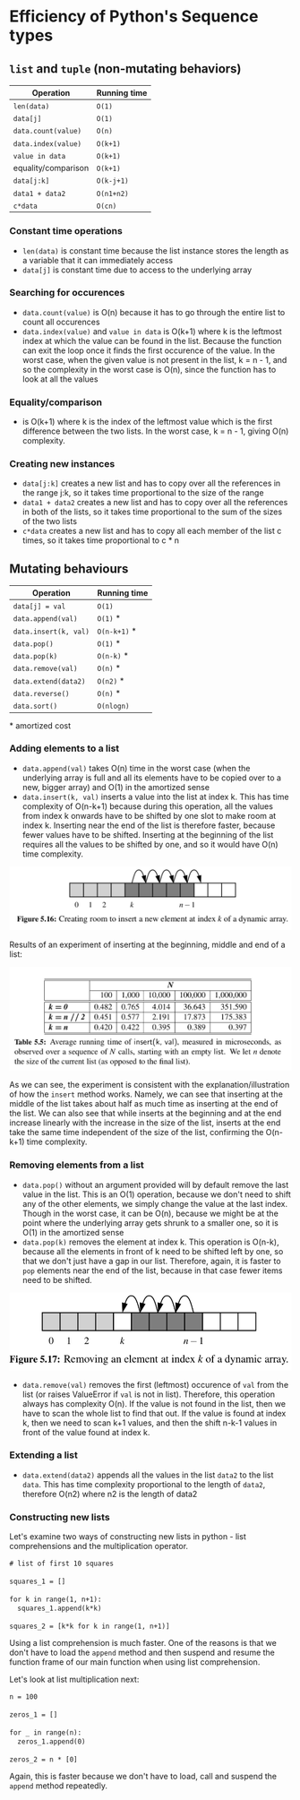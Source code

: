 # Efficiency of Python's Sequence types

## `list` and `tuple` (non-mutating behaviors)

| Operation           | Running time |
| ------------------- | ------------ |
| `len(data)`         | `O(1)`       |
| `data[j]`           | `O(1)`       |
| `data.count(value)` | `O(n)`       |
| `data.index(value)` | `O(k+1)`     |
| `value in data`     | `O(k+1)`     |
| equality/comparison | `O(k+1)`     |
| `data[j:k]`         | `O(k-j+1)`   |
| `data1 + data2`     | `O(n1+n2)`   |
| `c*data`            | `O(cn)`      |

### Constant time operations

- `len(data)` is constant time because the list instance stores the length as a variable that it can immediately access
- `data[j]` is constant time due to access to the underlying array

### Searching for occurences

- `data.count(value)` is O(n) because it has to go through the entire list to count all occurences
- `data.index(value)` and `value in data` is O(k+1) where k is the leftmost index at which the value can be found in the list. Because the function can exit the loop once it finds the first occurence of the value. In the worst case, when the given value is not present in the list, k = n - 1, and so the complexity in the worst case is O(n), since the function has to look at all the values

### Equality/comparison

- is O(k+1) where k is the index of the leftmost value which is the first difference between the two lists. In the worst case, k = n - 1, giving O(n) complexity.

### Creating new instances

- `data[j:k]` creates a new list and has to copy over all the references in the range j:k, so it takes time proportional to the size of the range
- `data1 + data2` creates a new list and has to copy over all the references in both of the lists, so it takes time proportional to the sum of the sizes of the two lists
- `c*data` creates a new list and has to copy all each member of the list c times, so it takes time proportional to c * n

## Mutating behaviours

| Operation            | Running time |
| -------------------  | ------------ |
| `data[j] = val`      | `O(1)`       |
| `data.append(val)`   | `O(1)` *     |
| `data.insert(k, val)`| `O(n-k+1)` * |
| `data.pop()`         | `O(1)` *     |
| `data.pop(k)`        | `O(n-k)` *   |
| `data.remove(val)`   | `O(n)` *     |
| `data.extend(data2)` | `O(n2)` *    |
| `data.reverse()`     | `O(n)` *     |
| `data.sort()`        | `O(nlogn)`   |

\* amortized cost

### Adding elements to a list

- `data.append(val)` takes O(n) time in the worst case (when the underlying array is full and all its elements have to be copied over to a new, bigger array) and O(1) in the amortized sense
- `data.insert(k, val)` inserts a value into the list at index k. This has time complexity of O(n-k+1) because during this operation, all the values from index k onwards have to be shifted by one slot to make room at index k. Inserting near the end of the list is therefore faster, because fewer values have to be shifted. Inserting at the beginning of the list requires all the values to be shifted by one, and so it would have O(n) time complexity.

<img src="./list_insert_illustration.png">

Results of an experiment of inserting at the beginning, middle and end of a list:

<img src="./list_insert_experiment.png">

As we can see, the experiment is consistent with the explanation/illustration of how the `insert` method works. Namely, we can see that inserting at the middle of the list takes about half as much time as inserting at the end of the list. We can also see that while inserts at the beginning and at the end increase linearly with the increase in the size of the list, inserts at the end take the same time independent of the size of the list, confirming the O(n-k+1) time complexity.

### Removing elements from a list

- `data.pop()` without an argument provided will by default remove the last value in the list. This is an O(1) operation, because we don't need to shift any of the other elements, we simply change the value at the last index. Though in the worst case, it can be O(n), because we might be at the point where the underlying array gets shrunk to a smaller one, so it is O(1) in the amortized sense
- `data.pop(k)` removes the element at index k. This operation is O(n-k), because all the elements in front of k need to be shifted left by one, so that we don't just have a gap in our list. Therefore, again, it is faster to `pop` elements near the end of the list, because in that case fewer items need to be shifted.

<img src="./list_pop_illustration.png">

- `data.remove(val)` removes the first (leftmost) occurence of `val` from the list (or raises ValueError if `val` is not in list). Therefore, this operation always has complexity O(n). If the value is not found in the list, then we have to scan the whole list to find that out. If the value is found at index k, then we need to scan k+1 values, and then the shift n-k-1 values in front of the value found at index k.

### Extending a list

- `data.extend(data2)` appends all the values in the list `data2` to the list `data`. This has time complexity proportional to the length of `data2`, therefore O(n2) where n2 is the length of data2

### Constructing new lists

Let's examine two ways of constructing new lists in python - list comprehensions and the multiplication operator.

```
# list of first 10 squares

squares_1 = []

for k in range(1, n+1):
  squares_1.append(k*k)

squares_2 = [k*k for k in range(1, n+1)]
```

Using a list comprehension is much faster. One of the reasons is that we don't have to load the `append` method and then suspend and resume the function frame of our main function when using list comprehension.

Let's look at list multiplication next:

```
n = 100

zeros_1 = []

for _ in range(n):
  zeros_1.append(0)

zeros_2 = n * [0]
```

Again, this is faster because we don't have to load, call and suspend the `append` method repeatedly. 